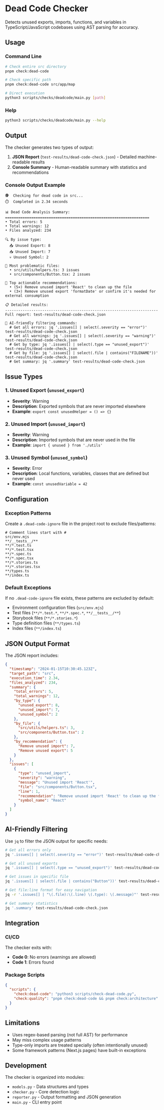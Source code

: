 # Dead Code Checker

Detects unused exports, imports, functions, and variables in TypeScript/JavaScript codebases using AST parsing for accuracy.

## Usage

### Command Line
```bash
# Check entire src directory
pnpm check:dead-code

# Check specific path
pnpm check:dead-code src/app/map

# Direct execution
python3 scripts/checks/deadcode/main.py [path]
```

### Help
```bash
python3 scripts/checks/deadcode/main.py --help
```

## Output

The checker generates two types of output:

1. **JSON Report** (`test-results/dead-code-check.json`) - Detailed machine-readable results
2. **Console Summary** - Human-readable summary with statistics and recommendations

### Console Output Example
```
🕵️  Checking for dead code in src...
⏱️  Completed in 2.34 seconds

📊 Dead Code Analysis Summary:
==================================================================
• Total errors: 5
• Total warnings: 12
• Files analyzed: 234

🔍 By issue type:
  📤 Unused Export: 8
  📥 Unused Import: 7
  💀 Unused Symbol: 2

📁 Most problematic files:
  • src/utils/helpers.ts: 3 issues
  • src/components/Button.tsx: 2 issues

🎯 Top actionable recommendations:
  • (5×) Remove unused import 'React' to clean up the file
  • (3×) Remove unused export 'formatDate' or confirm it's needed for external consumption

📋 Detailed results:
----------------------------------------------------------------------
Full report: test-results/dead-code-check.json

🤖 AI-friendly filtering commands:
  # Get all errors: jq '.issues[] | select(.severity == "error")' test-results/dead-code-check.json
  # Get all warnings: jq '.issues[] | select(.severity == "warning")' test-results/dead-code-check.json
  # Get by type: jq '.issues[] | select(.type == "unused_export")' test-results/dead-code-check.json
  # Get by file: jq '.issues[] | select(.file | contains("FILENAME"))' test-results/dead-code-check.json
  # Get summary: jq '.summary' test-results/dead-code-check.json
```

## Issue Types

### 1. Unused Export (`unused_export`)
- **Severity**: Warning
- **Description**: Exported symbols that are never imported elsewhere
- **Example**: `export const unusedHelper = () => {}`

### 2. Unused Import (`unused_import`)
- **Severity**: Warning  
- **Description**: Imported symbols that are never used in the file
- **Example**: `import { unused } from './utils'`

### 3. Unused Symbol (`unused_symbol`)
- **Severity**: Error
- **Description**: Local functions, variables, classes that are defined but never used
- **Example**: `const unusedVariable = 42`

## Configuration

### Exception Patterns
Create a `.dead-code-ignore` file in the project root to exclude files/patterns:

```
# Comment lines start with #
src/env.mjs
**/__tests__/**
**/*.test.ts
**/*.test.tsx
**/*.spec.ts
**/*.spec.tsx
**/*.stories.ts
**/*.stories.tsx
**/types.ts
**/index.ts
```

### Default Exceptions
If no `.dead-code-ignore` file exists, these patterns are excluded by default:
- Environment configuration files (`src/env.mjs`)
- Test files (`**/*.test.*`, `**/*.spec.*`, `**/__tests__/**`)
- Storybook files (`**/*.stories.*`)
- Type definition files (`**/types.ts`)
- Index files (`**/index.ts`)

## JSON Output Format

The JSON report includes:

```json
{
  "timestamp": "2024-01-15T10:30:45.123Z",
  "target_path": "src",
  "execution_time": 2.34,
  "files_analyzed": 234,
  "summary": {
    "total_errors": 5,
    "total_warnings": 12,
    "by_type": {
      "unused_export": 8,
      "unused_import": 7,
      "unused_symbol": 2
    },
    "by_file": {
      "src/utils/helpers.ts": 3,
      "src/components/Button.tsx": 2
    },
    "by_recommendation": {
      "Remove unused import": 7,
      "Remove unused export": 5
    }
  },
  "issues": [
    {
      "type": "unused_import",
      "severity": "warning",
      "message": "Unused import 'React'",
      "file": "src/components/Button.tsx",
      "line": 1,
      "recommendation": "Remove unused import 'React' to clean up the file",
      "symbol_name": "React"
    }
  ]
}
```

## AI-Friendly Filtering

Use `jq` to filter the JSON output for specific needs:

```bash
# Get all errors only
jq '.issues[] | select(.severity == "error")' test-results/dead-code-check.json

# Get all unused exports
jq '.issues[] | select(.type == "unused_export")' test-results/dead-code-check.json

# Get issues in specific file
jq '.issues[] | select(.file | contains("Button"))' test-results/dead-code-check.json

# Get file:line format for easy navigation
jq -r '.issues[] | "\(.file):\(.line) \(.type): \(.message)"' test-results/dead-code-check.json

# Get summary statistics
jq '.summary' test-results/dead-code-check.json
```

## Integration

### CI/CD
The checker exits with:
- **Code 0**: No errors (warnings are allowed)
- **Code 1**: Errors found

### Package Scripts
```json
{
  "scripts": {
    "check:dead-code": "python3 scripts/check-dead-code.py",
    "check:quality": "pnpm check:dead-code && pnpm check:architecture"
  }
}
```

## Limitations

- Uses regex-based parsing (not full AST) for performance
- May miss complex usage patterns
- Type-only imports are treated specially (often intentionally unused)
- Some framework patterns (Next.js pages) have built-in exceptions

## Development

The checker is organized into modules:
- `models.py` - Data structures and types
- `checker.py` - Core detection logic  
- `reporter.py` - Output formatting and JSON generation
- `main.py` - CLI entry point